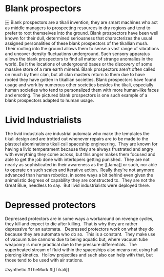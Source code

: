 
# Blank prospectors
￼
Blank prospectors are a tikali invention, they are smart machines who act as middle managers to prospecting resources in dry regions and tend to prefer to root themselves into the ground.  Blank prospectors have been well known for their dull, determined seriousness that characterizes the usual assigned personalities of these blank prospectors of the tikallian mush.  Their rooting into the ground allows them to sense a vast range of vibrations and uncover density fluctuations underground.  Such sensory apparatus allows the blank prospectors to find all matter of strange anomalies in the world.  Be it the locations of underground bases or the discovery of some massive store of a rare earth mineral.  Blank prospectors aren’t often called on much by their clan, but all clan masters return to them due to have rooted they have gotten in tikallian societies.  Blank prospectors have found usage and work by numerous other societies besides the tikali, especially human societies who tend to personalized them with more human-like faces and emoting.  The pictured blank prospectors is one such example of a blank prospectors adapted to human usage.


# Livid Industrialists

The livid industrials are industrial automata who make the templates the tikali design and are trotted out whenever repairs are to be made to the plasteel abominations tikali call spaceship engineering.  They are known for having a livid temperament because they are always frustrated and angry with everything they come across, but this anger makes them focused and able to get the job done with interlopers getting punished.  They are not nearly as sophisticated in their awareness as the [[Jama]] or such, nor able to operate on such scales and iterative action.  Really they're not anymore advanced than human robotics, in some ways a bit behind even given the animalistic degrees of capability they are constructed to.  They are not the Great Blue, needless to say.  But livid industrialists were deployed there.

# Depressed protectors

Depressed protectors are in some ways a workaround on revenge cycles, they kill and expect to die after killing.  That is why they are rather depressive for an automata.   Depressed protectors work on what they do because they are automata who do so.  This is a constant.  They make use of vacuum tube cannons due to being aquatic but, where vacuum tube weaponry is more practical due to the pressure differentials.  The superheated stream of fluid within the spaceships also means not using hull piercing kinetics.  Hollow projectiles and such also can help with that, but those tend to be used with air stations.


#synthetic 
#TheMurk 
#[[Tikali]] 